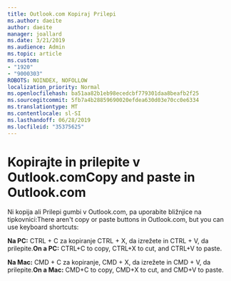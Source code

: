 ```yaml
---
title: Outlook.com Kopiraj Prilepi
ms.author: daeite
author: daeite
manager: joallard
ms.date: 3/21/2019
ms.audience: Admin
ms.topic: article
ms.custom:
- "1920"
- "9000303"
ROBOTS: NOINDEX, NOFOLLOW
localization_priority: Normal
ms.openlocfilehash: ba51aa82b1eb98ecedcbf779301daa8beafb2f25
ms.sourcegitcommit: 5fb7a4b28859690020efdea630d03e70cc0e6334
ms.translationtype: MT
ms.contentlocale: sl-SI
ms.lasthandoff: 06/28/2019
ms.locfileid: "35375625"
---
```

# <a name="copy-and-paste-in-outlookcom"></a><span data-ttu-id="2cdb5-102">Kopirajte in prilepite v Outlook.com</span><span class="sxs-lookup"><span data-stu-id="2cdb5-102">Copy and paste in Outlook.com</span></span>

<span data-ttu-id="2cdb5-103">Ni kopija ali Prilepi gumbi v Outlook.com, pa uporabite bližnjice na tipkovnici:</span><span class="sxs-lookup"><span data-stu-id="2cdb5-103">There aren't copy or paste buttons in Outlook.com, but you can use keyboard shortcuts:</span></span>

<span data-ttu-id="2cdb5-104">**Na PC:** CTRL + C za kopiranje CTRL + X, da izrežete in CTRL + V, da prilepite.</span><span class="sxs-lookup"><span data-stu-id="2cdb5-104">**On a PC:** CTRL+C to copy, CTRL+X to cut, and CTRL+V to paste.</span></span>

<span data-ttu-id="2cdb5-105">**Na Mac:** CMD + C za kopiranje, CMD + X, da izrežete in CMD + V, da prilepite.</span><span class="sxs-lookup"><span data-stu-id="2cdb5-105">**On a Mac:** CMD+C to copy, CMD+X to cut, and CMD+V to paste.</span></span>